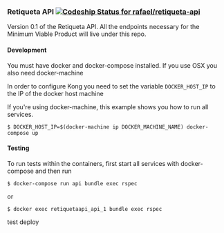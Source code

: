 ### Retiqueta API [![Codeship Status for rafael/retiqueta-api](https://codeship.com/projects/bff80d60-477d-0133-5250-066ef9c7f962/status?branch=master)](https://codeship.com/projects/105041)


Version 0.1 of the Retiqueta API. All the endpoints necessary for the Minimum Viable Product
will live under this repo.

#### Development

You must have docker and docker-compose installed. If you use OSX you also need docker-machine

In order to configure Kong you need to set the variable `DOCKER_HOST_IP` to the IP of the docker host machine

If you're using docker-machine, this example shows you how to run all services.
```
$ DOCKER_HOST_IP=$(docker-machine ip DOCKER_MACHINE_NAME) docker-compose up  
```

#### Testing

To run tests within the containers, first start all services with docker-compose and then run

```
$ docker-compose run api bundle exec rspec  
```

or

```
$ docker exec retiquetaapi_api_1 bundle exec rspec
```

test deploy
